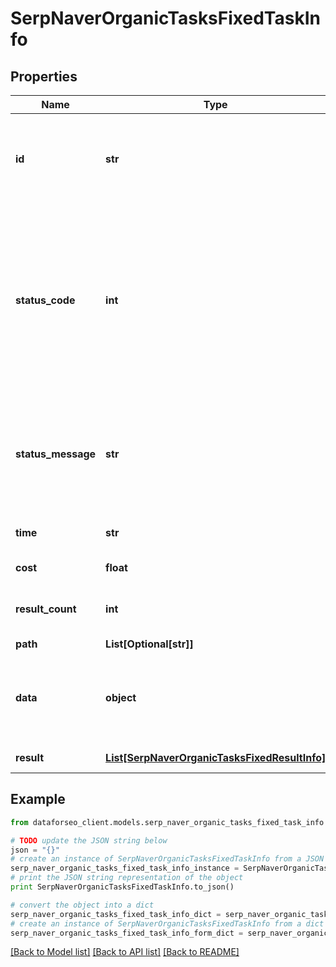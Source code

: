 # SerpNaverOrganicTasksFixedTaskInfo


## Properties

Name | Type | Description | Notes
------------ | ------------- | ------------- | -------------
**id** | **str** | task identifier unique task identifier in our system in the UUID format | [optional] 
**status_code** | **int** | status code of the task generated by DataForSEO, can be within the following range: 10000-60000 you can find the full list of the response codes here | [optional] 
**status_message** | **str** | informational message of the task you can find the full list of general informational messages here | [optional] 
**time** | **str** | execution time, seconds | [optional] 
**cost** | **float** | total tasks cost, USD | [optional] 
**result_count** | **int** | number of elements in the result array | [optional] 
**path** | **List[Optional[str]]** | URL path | [optional] 
**data** | **object** | contains the same parameters that you specified in the POST request | [optional] 
**result** | [**List[SerpNaverOrganicTasksFixedResultInfo]**](SerpNaverOrganicTasksFixedResultInfo.md) | array of results | [optional] 

## Example

```python
from dataforseo_client.models.serp_naver_organic_tasks_fixed_task_info import SerpNaverOrganicTasksFixedTaskInfo

# TODO update the JSON string below
json = "{}"
# create an instance of SerpNaverOrganicTasksFixedTaskInfo from a JSON string
serp_naver_organic_tasks_fixed_task_info_instance = SerpNaverOrganicTasksFixedTaskInfo.from_json(json)
# print the JSON string representation of the object
print SerpNaverOrganicTasksFixedTaskInfo.to_json()

# convert the object into a dict
serp_naver_organic_tasks_fixed_task_info_dict = serp_naver_organic_tasks_fixed_task_info_instance.to_dict()
# create an instance of SerpNaverOrganicTasksFixedTaskInfo from a dict
serp_naver_organic_tasks_fixed_task_info_form_dict = serp_naver_organic_tasks_fixed_task_info.from_dict(serp_naver_organic_tasks_fixed_task_info_dict)
```
[[Back to Model list]](../README.md#documentation-for-models) [[Back to API list]](../README.md#documentation-for-api-endpoints) [[Back to README]](../README.md)



